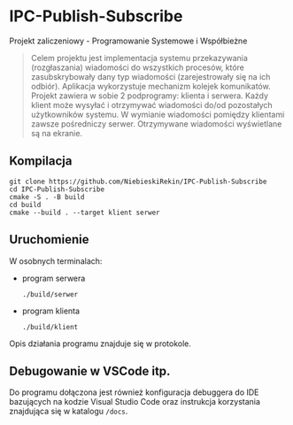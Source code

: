 # IPC-Publish-Subscribe
Projekt zaliczeniowy - Programowanie Systemowe i Współbieżne

> Celem projektu jest implementacja systemu przekazywania (rozgłaszania) wiadomości do wszystkich procesów, które zasubskrybowały dany typ wiadomości (zarejestrowały się na ich odbiór). Aplikacja wykorzystuje mechanizm kolejek komunikatów. Projekt zawiera w sobie 2 podprogramy: klienta i serwera. Każdy klient może wysyłać i otrzymywać wiadomości do/od pozostałych użytkowników systemu. W wymianie wiadomości pomiędzy klientami zawsze pośredniczy serwer. Otrzymywane wiadomości wyświetlane są na ekranie.

## Kompilacja
```
git clone https://github.com/NiebieskiRekin/IPC-Publish-Subscribe
cd IPC-Publish-Subscribe
cmake -S . -B build
cd build
cmake --build . --target klient serwer
```

## Uruchomienie
W osobnych terminalach:
- program serwera
  ```
  ./build/serwer
  ```

- program klienta
  ```
  ./build/klient
  ```

Opis działania programu znajduje się w protokole.

## Debugowanie w VSCode itp.
Do programu dołączona jest również konfiguracja debuggera do IDE bazujących na kodzie Visual Studio Code oraz instrukcja korzystania znajdująca się w katalogu `/docs`.